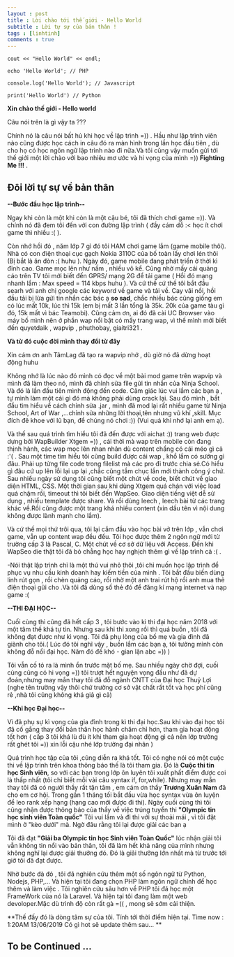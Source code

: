 ```yaml
---
layout : post
title : Lời chào tới thế giới - Hello World
subtitle : Lời tự sự của bản thân !
tags : [linhtinh]
comments : true
---
```




```
cout << "Hello World" << endl;

echo 'Hello World'; // PHP

console.log('Hello World'); // Javascript

print('Hello World') // Python
```
**Xin chào thế giới - Hello world**

Câu nói trên là gì vậy ta ???

Chính nó là câu nói bất hủ khi học về lập trình =)) . Hầu như lập trình viên nào cũng được học cách in câu đó ra màn hình trong lần học đầu tiên , dù cho họ có học ngôn ngữ lập trình nào đi nữa.Và tôi cũng vậy muốn gửi tới thế giới một lời chào với bao nhiêu mơ ước và hi vọng của mình =)) **Fighting Me !!!** .


## Đôi lời tự sự về bản thân

**--Bước đầu học lập trình--**

Ngay khi còn là một khi còn là một cậu bé, tôi đã thích chơi game =)). Và chính nó đã đem tôi đến với con đường lập trình ( đầy cám dỗ :< học ít chơi game thì nhiều :( ).

Còn nhớ hồi đó , năm lớp 7 gì đó tôi HAM chơi game lắm (game mobile thôi). Nhà có con điện thoại cục gạch Nokia 3110C của bố toàn lấy chơi lén thôi (Bị bắt là ăn đòn :( huhu ). Ngày đó, game mobile đang phát triển ở thời kì đỉnh cao.
Game mọc lên như nấm , nhiều vô kể. Cũng nhờ mấy cái quảng cáo trên TV tôi mới biết đến GPRS/ mạng 2G để tải game ( Hồi đó mạng nhanh lắm : Max speed = 114 kbps huhu ). Và cứ thế cứ thế tôi bắt đầu searh với anh chị google các keyword về game và tải về. Cay vãi nồi, hồi đầu tải bị lừa gửi tin nhắn các bác ạ **so sad**, chắc nhiều bác cũng giống em có lúc mất 10k, lúc thì 15k (em bị mất 3 lần tổng là 35k. 20k của game tàu gì đó, 15k mất vì bác Teamobi). Cũng cảm ơn, ai đó đã cài UC Browser vào máy bố mình nên ở phần wap nổi bật có mấy trang wap, vì thế mình mới biết đến quyetdaik , wapvip , phuthobay, giaitri321 .

**Và từ đó cuộc đời mình thay đổi từ đây**

Xin cám ơn anh TâmLag đã tạo ra wapvip nhớ , dù giờ nó đã dừng hoạt động huhu

Không nhớ là lúc nào đó mình có đọc về một bài mod game trên wapvip và mình đã làm theo nó, mình đã chỉnh sửa file gửi tin nhắn của Ninja School. Và đó là lần đầu tiên mình động đến code. Cảm giác lúc vui lắm các bạn ạ , tự mình làm một cái gì đó mà không phải dùng crack lại. Sau đó mình , bắt đầu tìm hiểu về cách chỉnh sửa .jar , mình đã mod lại rất nhiều game từ Ninja School, Art of War ,...chỉnh sửa những lời thoại,tên nhưng vũ khí ,skill. Mục đích đê khoe với lũ bạn, để chúng nó chơi :)) (Vui quá khi nhớ lại anh em ạ).

Và thế sau quá trình tìm hiểu tôi đã đến được với aichat :)) trang web được dựng bởi WapBuilder Xtgem =)) , cái thời mà wap trên mobile còn đang thịnh hành, các wap mọc lên nhan nhản dù content chẩng có cái méo gì cả :'( . Sau một time tìm hiểu tôi cũng build được cái wap , khổ lắm có sướng gì đâu. Phải up từng file code trong filelist mà các pro đi trước chia sẻ.Có hiểu gì đâu cứ up lên lỗi lại up lại ,chắc cũng tầm chục lần mới thành công ý chứ. Sau nhiều ngày sử dụng tôi cũng biết một chút về code, biết chút về giao diện HTML, CSS. Một thời gian sau khi dùng Xtgem quá chán với việc load quá chậm rồi, timeout thì tôi biết đến WapSeo. Giao diện tiếng việt dễ sử dụng , nhiều template được share. Và rồi dùng leech , leech bài từ các trang khác về.Rồi cũng được một trang khá nhiều content (xin dấu tên vì nội dung không được lành mạnh cho lắm).


Và cứ thế mọi thứ trôi qua, tôi lại cắm đầu vào học bài vở trên lớp , vẫn chơi game, vẫn up content wap đều đều. Tôi học được thêm 2 ngôn ngữ mới từ trường cấp 3 là Pascal, C. Một chút về cơ sở dữ liệu với Access. Đến khi WapSeo die thật tôi đã bỏ chẳng học hay nghịch thêm gì về lập trình cả :( .

-Nói thật lập trình chỉ là một thú vui nhỏ thôi ,tôi chỉ muốn học lập trình để phục vụ nhu cầu kinh doanh hay kiếm tiền của mình . Tôi bắt đầu biến dùng linh rút gọn , rồi chèn quảng cáo, rồi nhờ một anh trai rút hộ rồi anh mua thẻ điện thoại gửi cho .Và tôi đã dùng số thẻ đó để đăng kí mạng internet và nạp game :(

**--THI ĐẠI HỌC--**

Cuối cùng thì cũng đã hết cấp 3 , tôi bước vào kì thi đại học năm 2018 với một tâm thế khá tự tin. Nhưng sau khi thi xong rồi thì quá buồn , tôi đã không đạt được như kì vọng. Tôi đã phụ lòng của bố mẹ và gia đình đã giành cho tôi.( Lúc đó tôi nghĩ vậy , buồn lắm các bạn ạ, tôi tưởng mình còn không đỗ nổi đại học. Năm đó đề khó - gian lận abc =)) )

Tôi vẫn cố tỏ ra là mình ổn trước mặt bố mẹ. Sau nhiều ngày chờ đợi, cuối cùng cũng có hi vọng =)) tôi trượt hết nguyện vọng đầu như đã dự đoán,nhưng may mắn thay tôi đã đỗ ngành CNTT của Đại học Thuỷ Lợi (nghe tên trường vậy thôi chứ trường cơ sở vật chất rất tốt và học phí cũng rẻ ,nhà tôi cũng không khá giả gì cả)

**--Khi học Đại học--**

Vì đã phụ sự kì vọng của gia đình trong kì thi đại học.Sau khi vào đại học tôi đã cố gắng thay đổi bản thân học hành chăm chỉ hơn, tham gia hoạt động tốt hơn ( cấp 3 tôi khá lù đù ít khi tham gia hoạt động gì cả nên lớp trưởng rất ghét tôi =)) xin lỗi cậu nhé lớp trưởng đại nhân )

Quá trình học tập của tôi ,cũng diễn ra khá tốt. Tôi có nghe nói có một cuộc thi về lập trình trên khoa thông báo thế là tôi tham gia. Đó là **Cuộc thi tin học Sinh viên**, so với các bạn trong lớp ôn luyên tôi xuất phất điểm được coi là thấp nhất (tôi chỉ biết mỗi vài câu syntax if, for,while). Nhưng may mắn thay tôi đã có người thầy rất tận tâm , em cám ơn thầy **Trương Xuân Nam** đã cho em cơ hội. Trong gần 1 tháng tối bắt đầu vừa học syntax vừa ôn luyện để leo rank xếp hạng (hạng cao mới được đi thi). Ngày cuối cùng thì tôi cũng nhận được thông báo của thầy về việc trúng tuyển thi **"Olympic tin học sinh viên Toàn quốc"** Tôi vui lắm và đi thi với sự thoải mái , vì tôi đặt mình ở "kèo dưới" mà. Ngờ đâu rằng tôi lại được giải các bạn ạ

Tôi đã đạt **"Giải ba Olympic tin học Sinh viên Toàn Quốc"** lúc nhận giải tôi vẫn  không tin nổi vào bản thân, tôi đã làm hết khả năng của mình nhưng không nghĩ lại được giải thưởng đó. Đó là giải thưởng lớn nhất mà từ trước tới giờ tôi đã đạt được.

Nhờ bước đà đó , tôi đã nghiên cứu thêm một số ngôn ngữ từ Python, Nodejs, PHP,... Và hiện tại tôi đang chọn PHP làm ngôn ngữ chính để học thêm và làm việc . Tôi nghiên cứu sâu hơn về PHP tôi đã học một FrameWork của nó là Laravel. Và hiện tại tôi đang làm một web devoloper.Mặc dù trình độ còn rất gà =(( , mong sẽ sớm cải thiện.

**Thế đấy đó là dòng tâm sự của tôi. Tính tới thời điểm hiện tại.
Time now : 1:20AM 13/06/2019
Có gì hot sẽ update thêm sau...
**

## To be Continued ...

